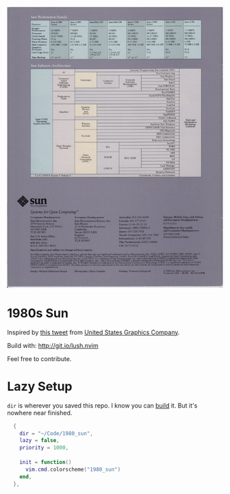 <div align="center">
  <img src="/doc/manual.jpeg" alt="Your Image Description">
</div>


1980s Sun
===

Inspired by [this tweet](https://x.com/usgraphics/status/1803481619090776557) from [United States Graphics Company](https://x.com/usgraphics).

Build with: http://git.io/lush.nvim

Feel free to contribute.

# Lazy Setup

`dir` is wherever you saved this repo. I know you can [build](https://github.com/rktjmp/lush.nvim/blob/main/BUILD.md)
 it. But it's nowhere near finished.

```lua
  {
    dir = "~/Code/1980_sun",
    lazy = false,
    priority = 1000,

    init = function()
      vim.cmd.colorscheme("1980_sun")
    end,
  },

```
